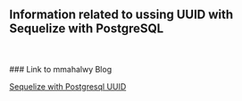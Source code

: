 ## Information related to ussing UUID with Sequelize with PostgreSQL

<br/>
<br/>
</hr>
### Link to mmahalwy Blog

[Sequelize with Postgresql UUID](https://mmahalwy.com/blog/2021-3-2-sequelize-uuid)

<br/>
<br/>